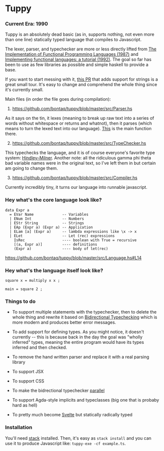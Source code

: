 # Tuppy 
### Current Era: 1990

Tuppy is an absolutely dead basic (as in, supports nothing, not even more than one line) statically typed language that compiles to Javascript.

The lexer, parser, and typechecker are more or less directly lifted from [The Implementation of Functional Programming Languages (1987)](https://www.microsoft.com/en-us/research/publication/the-implementation-of-functional-programming-languages/) and [Implementing functional languages: a tutorial (1992)](https://www.microsoft.com/en-us/research/publication/implementing-functional-languages-a-tutorial/).  The goal so far has been to use as few libraries as possible and simple haskell to provide a base.

If you want to start messing with it, [this PR](https://github.com/bontaq/tuppy/pull/1) that adds support for strings is a great small tour.  It's easy to change and comprehend the whole thing since it's currently small.

Main files (in order the file goes during compilation):
1. https://github.com/bontaq/tuppy/blob/master/src/Parser.hs

As it says on the tin, it lexes (meaning to break up raw text into a series of words without whitespace or returns and whatnot), then it parses (which means to turn the lexed text into our language).  [This](https://github.com/bontaq/tuppy/blob/master/src/Parser.hs#L193) is the main function there.

2. https://github.com/bontaq/tuppy/blob/master/src/TypeChecker.hs

This typechecks the language, and it is of course everyone's favorite type system: [Hindley–Milner](https://en.wikipedia.org/wiki/Hindley%E2%80%93Milner_type_system).  Another note: all the ridiculous gamma phi theta bad variable names were in the original text, so I've left them in but certain am going to change them.

3. https://github.com/bontaq/tuppy/blob/master/src/Compiler.hs

Currently incredibly tiny, it turns our language into runnable javascript.

### Hey what's the core language look like?
```
data Expr a
  = EVar Name             -- Variables
  | ENum Int              -- Numbers
  | EStr String           -- Strings
  | EAp (Expr a) (Expr a) -- Application
  | ELam [a] (Expr a)     -- lambda expressions like \x -> x
  | ELet                  -- Let (rec) expressions
    IsRec                 ---- boolean with True = recursive
    [(a, Expr a)]         ---- definitions
    (Expr a)              ---- body of let(rec)
```
https://github.com/bontaq/tuppy/blob/master/src/Language.hs#L14

### Hey what's the language itself look like?
```
square x = multiply x x ;

main = square 2 ;
```

### Things to do

- To support multiple statements with the typechecker, then to delete the whole thing and rewrite it based on [Bidirectional Typechecking](http://davidchristiansen.dk/tutorials/bidirectional.pdf) which is more modern and produces better error messages.

- To add support for defining types.  As you might notice, it doesn't currently -- this is because back in the day the goal was "wholly inferred" types, meaning the entire program would have its types inferred and then checked.

- To remove the hand written parser and replace it with a real parsing library

- To support JSX

- To support CSS

- To make the bidrectional typechecker [parallel](http://www.ccs.neu.edu/home/samth/parallel-typecheck-draft.pdf)

- To support Agda-style implicits and typeclasses (big one that is probaby hard as hell)

- To pretty much become [Svelte](https://svelte.dev/) but statically radically typed

### Installation

You'll need [stack](https://docs.haskellstack.org/en/stable/README/) installed.  Then, it's easy as `stack install` and you can use it to produce Javascript like: `tuppy-exe -cf example.ts`.
